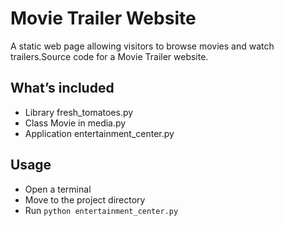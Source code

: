 # Movie Trailer Website
A static web page allowing visitors to browse movies and watch trailers.Source code for a Movie Trailer website.

## What’s included

- Library fresh_tomatoes.py
- Class Movie in media.py
- Application entertainment_center.py

## Usage

- Open a terminal
- Move to the project directory
- Run `python entertainment_center.py`